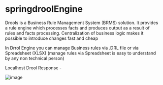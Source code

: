 # springdroolEngine
Drools is a Business Rule Management System (BRMS) solution. It provides a rule engine which processes facts and produces output as a result of rules and facts processing. Centralization of business logic makes it possible to introduce changes fast and cheap

In Drrol Engine you can manage Business rules via  .DRL file or via Spreadsheet (XLSX) (manage rules via Spreadsheet is easy to understand by any non technical person)

Localhost Drool Response -

![image](https://user-images.githubusercontent.com/10513267/235473527-b2d4b632-f35f-403c-9fd2-a2d7fa9ff697.png)
